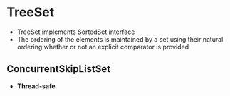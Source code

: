 # TreeSet

* TreeSet implements SortedSet interface
* The ordering of the elements is maintained by a set using their natural ordering whether or not an explicit comparator is provided



## ConcurrentSkipListSet

* **Thread-safe**


